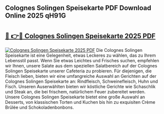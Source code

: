 ## Colognes Solingen Speisekarte PDF Download Online 2025 qH91G

# <h2><a href="http://gc6wh3i.nevu.top/?p=Colognes+Solingen+Speisekarte">🔗 👉🔴 Colognes Solingen Speisekarte 2025 PDF</a></h2>

[![Colognes Solingen Speisekarte 2025 PDF](https://i.imgur.com/dBaPXMq.png)](http://gc6wh3i.nevu.top/?p=Colognes+Solingen+Speisekarte)
Die Colognes Solingen Speisekarte ist eine Gelegenheit, etwas Leckeres zu wählen, das zu Ihrem Lebensstil passt. Wenn Sie etwas Leichtes und Frisches suchen, empfehlen wir Ihnen, unsere Salate aus dem speziellen Salatbereich auf der Colognes Solingen Speisekarte unserer Cafeteria zu probieren. Für diejenigen, die Fleisch lieben, bieten wir eine umfangreiche Auswahl an Gerichten auf der Colognes Solingen Speisekarte an: Rindfleisch, Schweinefleisch, Huhn und Fisch. Unseren Auserwählten bieten wir köstliche Gerichte wie Schaschlik und Steak an, die bei frischem, natürlichem Feuer zubereitet werden. Unsere Colognes Solingen Speisekarte bietet eine große Auswahl an Desserts, von klassischen Torten und Kuchen bis hin zu exquisiten Crème Brûlée und Schokoladenbonbons.
